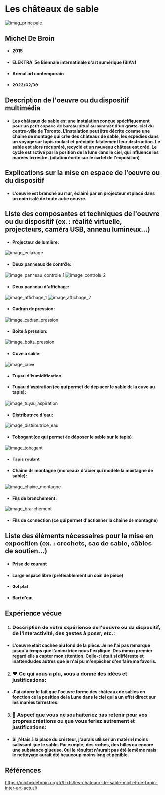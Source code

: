 #  Les châteaux de sable 
![imag_principale](https://user-images.githubusercontent.com/98911722/155059072-1be456dc-3644-4cc3-9b56-965312922d15.jpg)

## Michel De Broin
* #### 2015
* #### ELEKTRA: 5e Biennale internatinale d'art numérique (BIAN)
* #### Arenal art contemporain
* #### 2022/02/09

## Description de l'oeuvre ou du dispositif multimédia
* #### Les châteaux de sable est une instalation conçue spécifiquement pour un petit espace de bureau situé au sommet d'un gratte-ciel du centre-ville de Toronto. L'instalation peut être décrite comme une chaîne de montage qui crée des châteaux de sable, les expédies dans un voyage sur tapis roulant et précipite fatalement leur destruction. Le sable est alors récupréré, recyclé et un nouveau château est créé. Le cycle est activé par la position de la lune dans le ciel, qui influence les marées terrestre. (citation écrite sur le cartel de l'exposition)

## Explications sur la mise en espace de l'oeuvre ou du dispositif
* #### L'oeuvre est branché au mur, éclairé par un projecteur et placé dans un coin isolé de toute autre oeuvre.

## Liste des composantes et techniques de l'oeuvre ou du dispositif (ex. : réalité virtuelle, projecteurs, caméra USB, anneau lumineux...)
* #### Projecteur de lumière: 
![image_eclairage](https://user-images.githubusercontent.com/98911722/155062157-78144b05-c0b8-4160-b160-a0521ccf386b.jpg)

* #### Deux panneaux de contrôle:
![image_panneau_controle_1](https://user-images.githubusercontent.com/98911722/155061502-c9c2fece-f0cc-4107-991d-51b356376cde.jpg)
![image_controle_2](https://user-images.githubusercontent.com/98911722/155061605-699fbc51-e7d8-4117-89b1-0c8e64e55132.jpg)


* #### Deux panneau d'affichage:
![image_affichage_1](https://user-images.githubusercontent.com/98911722/155061395-5e17591e-71e7-461f-a319-8515b200e41f.jpg)
![image_affichage_2](https://user-images.githubusercontent.com/98911722/155061457-e75ae83d-d766-4c86-a898-86cd1f19629e.jpg)

* #### Cadran de pression:
![image_cadran_pression](https://user-images.githubusercontent.com/98911722/155061804-b8a1d3c5-38ae-474d-8faf-6df48b618e26.jpg)

* #### Boite à pression:
![image_boite_pression](https://user-images.githubusercontent.com/98911722/155061848-bc546805-75b4-4270-843f-52ec814c9f41.jpg)

* #### Cuve à sable:
![image_cuve](https://user-images.githubusercontent.com/98911722/155061970-6ff1d2f4-4e35-4887-8fbe-81fdb92cbfe1.jpg)

* #### Tuyau d'humidification 
* #### Tuyau d'aspiration (ce qui permet de déplacer le sable de la cuve au tapis):
![image_tuyau_aspiration](https://user-images.githubusercontent.com/98911722/155062220-59a77685-ca34-433b-bfc3-e0efdaa9c382.jpg)

* #### Distributrice d'eau:
![image_distributrice_eau](https://user-images.githubusercontent.com/98911722/155062282-d35f9b50-ce15-4191-93ff-d322806eeb26.jpg)

* #### Tobogant (ce qui permet de déposer le sable sur le tapis):
![image_tobogant](https://user-images.githubusercontent.com/98911722/155062184-948394e9-9e9a-46c7-9bd1-fb0d6954f6b1.jpg)

* #### Tapis roulant 
* #### Chaîne de montagne (morceaux d'acier qui modèle la montagne de sable):
![image_chaine_montagne](https://user-images.githubusercontent.com/98911722/155061912-de29da1f-0dc2-460b-ba73-e19c67ce475d.jpg)

* #### Fils de branchement:
![image_branchement](https://user-images.githubusercontent.com/98911722/155062069-09d2db14-3327-44c4-be27-0526078d3a56.jpg)

* #### Fils de connection (ce qui permet d'actionner la chaîne de montagne)

## Liste des éléments nécessaires pour la mise en exposition (ex. : crochets, sac de sable, câbles de soutien...)
* #### Prise de courant
* #### Large espace libre (préférablement un coin de pièce)
* #### Sol plat
* #### Bari d'eau

## Expérience vécue

1. ### Description de votre expérience de l'oeuvre ou du dispositif, de l'interactivité, des gestes à poser, etc.:
* #### L'oeuvre était cachée aiu fond de la pièce. Je ne l'ai pas remarqué jusqu'à temps que l'animatrice nous l'explique. Dès mmon premier regard elle a capter mon attention. Celle-ci était si différente et inattendu des autres que je n'ai pu m'enpêcher d'en faire ma favoris.


2. ### ❤️ Ce qui vous a plu, vous a donné des idées et justifications: 
* #### J'ai adorer le fait que l'oeuvre forme des châteaux de sables en fonction de la position de la Lune dans le ciel qui a un effet direct sur les marées terrestres.


3. ### 🤔 Aspect que vous ne souhaiteriez pas retenir pour vos propres créations ou que vous feriez autrement et justifications: 
* #### Si j'étais à la place du créateur, j'aurais utiliser un matériel moins salissant que le sable. Par exmple; des roches, des billes ou encore une substance glueuse. Oui le résultat n'aurait pas été le même mais le nettoyage aurait été beaucoup moins long et pénible.


## Références
https://micheldebroin.org/fr/texts/les-chateaux-de-sable-michel-de-broin-inter-art-actuel/
